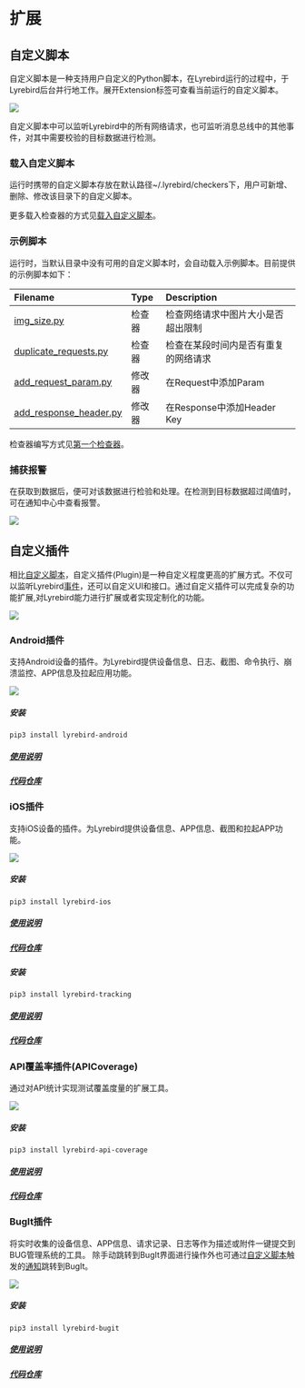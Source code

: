 # 扩展
## 自定义脚本
自定义脚本是一种支持用户⾃定义的Python脚本，在Lyrebird运行的过程中，于Lyrebird后台并行地工作。展开Extension标签可查看当前运行的自定义脚本。

![](../img/checker-a.png)

自定义脚本中可以监听Lyrebird中的所有网络请求，也可监听消息总线中的其他事件，对其中需要校验的目标数据进行检测。

### 载入自定义脚本

运行时携带的自定义脚本存放在默认路径~/.lyrebird/checkers下，用户可新增、删除、修改该目录下的自定义脚本。

更多载入检查器的方式见[载入自定义脚本](/checker/#载入自定义脚本)。

### 示例脚本

运行时，当默认目录中没有可用的自定义脚本时，会自动载入示例脚本。目前提供的示例脚本如下：

| Filename | Type | Description |
| :------- | :------- | :------- |
| [img_size.py](https://github.com/Meituan-Dianping/lyrebird/tree/master/lyrebird/examples/checkers/img_size.py) | 检查器 | 检查网络请求中图片大小是否超出限制 |
| [duplicate_requests.py](https://github.com/Meituan-Dianping/lyrebird/tree/master/lyrebird/examples/checkers/duplicate_requests.py) | 检查器| 检查在某段时间内是否有重复的网络请求 |
| [add_request_param.py](https://github.com/Meituan-Dianping/lyrebird/tree/master/lyrebird/examples/checkers/add_request_param.py) | 修改器 | 在Request中添加Param |
| [add_response_header.py](https://github.com/Meituan-Dianping/lyrebird/tree/master/lyrebird/examples/checkers/add_response_header.py) | 修改器 | 在Response中添加Header Key |

检查器编写方式见[第一个检查器](/checker/dev_debug.html)。

### 捕获报警

在获取到数据后，便可对该数据进行检验和处理。在检测到目标数据超过阈值时，可在通知中心中查看报警。

![](../img/checker-b.gif)


## 自定义插件

相比[自定义脚本](./checker.html)，自定义插件(Plugin)是一种自定义程度更高的扩展方式。不仅可以监听Lyrebird[事件](../advance/eventbus.html)，还可以自定义UI和接口。通过自定义插件可以完成复杂的功能扩展,对Lyrebird能力进行扩展或者实现定制化的功能。

![](../img/plugins.gif)

### Android插件

支持Android设备的插件。为Lyrebird提供设备信息、日志、截图、命令执行、崩溃监控、APP信息及拉起应用功能。

![](../img/plugin-android.png)

##### 安装

```
pip3 install lyrebird-android
```
##### [使用说明](../plugins/android.html)
##### [代码仓库](https://github.com/Meituan-Dianping/lyrebird-android)


### iOS插件

支持iOS设备的插件。为Lyrebird提供设备信息、APP信息、截图和拉起APP功能。

![](../img/plugin-ios.gif)

##### 安装

```
pip3 install lyrebird-ios
```
##### [使用说明](../plugins/ios.html)
##### [代码仓库](https://github.com/Meituan-Dianping/lyrebird-ios)


##### 安装

```
pip3 install lyrebird-tracking
```
##### [使用说明](../plugins/tracking.html)
##### [代码仓库](https://github.com/Meituan-Dianping/lyrebird-tracking)


### API覆盖率插件(APICoverage)

通过对API统计实现测试覆盖度量的扩展工具。

![](../img/plugin-api-coverage.png)

##### 安装

```
pip3 install lyrebird-api-coverage
```
##### [使用说明](../plugins/api-coverage.html)
##### [代码仓库](https://github.com/Meituan-Dianping/lyrebird-api-coverage)

### BugIt插件

将实时收集的设备信息、APP信息、请求记录、日志等作为描述或附件一键提交到BUG管理系统的工具。
除手动跳转到BugIt界面进行操作外也可通过[自定义脚本](./checker.html)触发的[通知](./checker.html#捕获报警)跳转到BugIt。

![](../img/bugit_guide.png)

##### 安装

```
pip3 install lyrebird-bugit
```
##### [使用说明](../plugins/bugit.html)
##### [代码仓库](https://github.com/Meituan-Dianping/lyrebird-bugit)